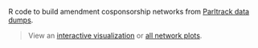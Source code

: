 R code to build amendment cosponsorship networks from [Parltrack data dumps](http://parltrack.euwiki.org/dumps/).

> View an [interactive visualization](http://briatte.org/epam/) or [all network plots](http://briatte.org/epam/).
